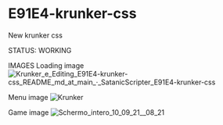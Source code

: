 # E91E4-krunker-css
New krunker css

STATUS: WORKING

IMAGES
Loading image
![Krunker_e_Editing_E91E4-krunker-css_README_md_at_main_·_SatanicScripter_E91E4-krunker-css](https://user-images.githubusercontent.com/75582345/132808710-12b108f5-cb45-4840-a276-df408792dff6.png)

Menu image
![Krunker](https://user-images.githubusercontent.com/75582345/132808801-9a5f5905-2725-4d10-9d6b-a6d8927d6156.png)

Game image
![Schermo_intero_10_09_21__08_21](https://user-images.githubusercontent.com/75582345/132809096-8dddb63a-4a5b-4d3f-ab03-609f9bf3547d.png)
